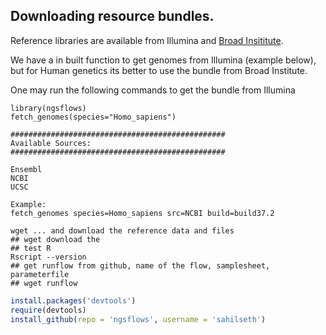 
## Downloading resource bundles.

Reference libraries are available from Illumina and [Broad Insititute](https://www.broadinstitute.org/gatk/guide/article.php?id=1215).

We have a in built function to get genomes from Illumina (example below), but for Human genetics its better to use the bundle from Broad Institute.

One may run the following commands to get the bundle from Illumina

```
library(ngsflows)
fetch_genomes(species="Homo_sapiens")

################################################
Available Sources:
################################################

Ensembl
NCBI
UCSC

Example:
fetch_genomes species=Homo_sapiens src=NCBI build=build37.2

```


```
wget ... and download the reference data and files
## wget download the 
## test R
Rscript --version
## get runflow from github, name of the flow, samplesheet, parameterfile
## wget runflow
```


```r
install.packages('devtools')
require(devtools)
install_github(repo = 'ngsflows', username = 'sahilseth')
```

